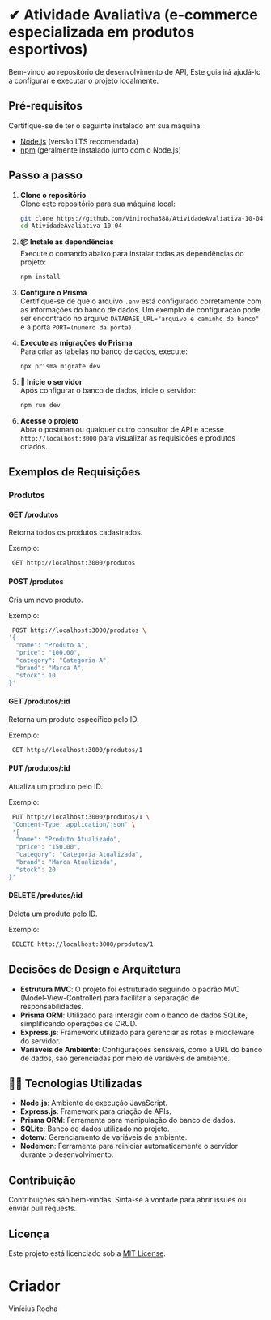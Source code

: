 # ✔ Atividade Avaliativa (e-commerce especializada em produtos esportivos)

Bem-vindo ao repositório de desenvolvimento de API, Este guia irá ajudá-lo a configurar e executar o projeto localmente.

## Pré-requisitos

Certifique-se de ter o seguinte instalado em sua máquina:
- [Node.js](https://nodejs.org/) (versão LTS recomendada)
- [npm](https://www.npmjs.com/) (geralmente instalado junto com o Node.js)

## Passo a passo

1. **Clone o repositório**  
    Clone este repositório para sua máquina local:
    ```bash
    git clone https://github.com/Vinirocha388/AtividadeAvaliativa-10-04
    cd AtividadeAvaliativa-10-04
    ```

2. **📦 Instale as dependências**  
    Execute o comando abaixo para instalar todas as dependências do projeto:
    ```bash
    npm install
    ```


3. **Configure o Prisma**  
    Certifique-se de que o arquivo `.env` está configurado corretamente com as informações do banco de dados. Um exemplo de configuração pode ser encontrado no arquivo `DATABASE_URL="arquivo e caminho do banco"` e a porta `PORT=(numero da porta)`.

4. **Execute as migrações do Prisma**  
    Para criar as tabelas no banco de dados, execute:
    ```bash
    npx prisma migrate dev
    ```

5. **🚀 Inicie o servidor**  
    Após configurar o banco de dados, inicie o servidor:
    ```bash
    npm run dev
    ```

6. **Acesse o projeto**  
    Abra o postman ou qualquer outro consultor de API e acesse `http://localhost:3000` para visualizar as requisicões e produtos criados.

## Exemplos de Requisições

### **Produtos**

#### **GET /produtos**
Retorna todos os produtos cadastrados.

Exemplo:
```bash
 GET http://localhost:3000/produtos
```

#### **POST /produtos**
Cria um novo produto.

Exemplo:
```bash
 POST http://localhost:3000/produtos \
'{
  "name": "Produto A",
  "price": "100.00",
  "category": "Categoria A",
  "brand": "Marca A",
  "stock": 10
}'
```

#### **GET /produtos/:id**
Retorna um produto específico pelo ID.

Exemplo:
```bash
 GET http://localhost:3000/produtos/1
```

#### **PUT /produtos/:id**
Atualiza um produto pelo ID.

Exemplo:
```bash
 PUT http://localhost:3000/produtos/1 \
 "Content-Type: application/json" \
 '{
  "name": "Produto Atualizado",
  "price": "150.00",
  "category": "Categoria Atualizada",
  "brand": "Marca Atualizada",
  "stock": 20
}'
```

#### **DELETE /produtos/:id**
Deleta um produto pelo ID.

Exemplo:
```bash
 DELETE http://localhost:3000/produtos/1
```

## Decisões de Design e Arquitetura

- **Estrutura MVC**: O projeto foi estruturado seguindo o padrão MVC (Model-View-Controller) para facilitar a separação de responsabilidades.
- **Prisma ORM**: Utilizado para interagir com o banco de dados SQLite, simplificando operações de CRUD.
- **Express.js**: Framework utilizado para gerenciar as rotas e middleware do servidor.
- **Variáveis de Ambiente**: Configurações sensíveis, como a URL do banco de dados, são gerenciadas por meio de variáveis de ambiente.

## 👨‍💻 Tecnologias Utilizadas

- **Node.js**: Ambiente de execução JavaScript.
- **Express.js**: Framework para criação de APIs.
- **Prisma ORM**: Ferramenta para manipulação do banco de dados.
- **SQLite**: Banco de dados utilizado no projeto.
- **dotenv**: Gerenciamento de variáveis de ambiente.
- **Nodemon**: Ferramenta para reiniciar automaticamente o servidor durante o desenvolvimento.

## Contribuição

Contribuições são bem-vindas! Sinta-se à vontade para abrir issues ou enviar pull requests.

## Licença

Este projeto está licenciado sob a [MIT License](LICENSE).


# Criador
 Vinícius Rocha
